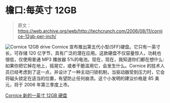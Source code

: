 # 檐口:每英寸 12GB

> 原文：<https://web.archive.org/web/http://techcrunch.com/2006/08/11/cornice-12gb-per-inch/>

![Cornice 12GB drive](img/cc6c301ae4ceb3a46b6635539b48921d.png) Cornice 宣布推出第五代小型(SFF)硬盘。它只有一英寸长，可存储 120 亿字节，具有广泛的潜在应用。这款硬盘不仅容量惊人，功耗也很低，仅使用普通 MP3 播放器 5%的电池。现在，现在，我知道你们都在想什么:如果你把它掉在地上，摇晃它，或者干脆滥用它，会发生什么。Cornice 的技术人员已经考虑到了这一点，并设计了一种主动闩锁机制，当驱动器受到压力时，它会将磁头锁定在适当的位置，有望防止任何崩溃。这个小发明的建议价格是 85 美元，将于 2006 年第三季度上市。

[Cornice 新的一英寸 12GB 硬盘](https://web.archive.org/web/20210306121758/http://www.dailytech.com/article.aspx?newsid=3714)